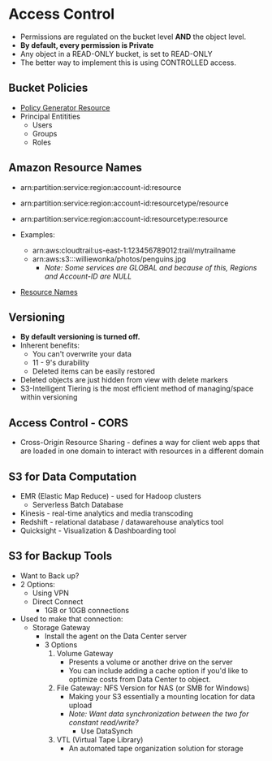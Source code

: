 # Access Control

* Permissions are regulated on the bucket level __AND__ the object level.
* __By default, every permission is Private__
* Any object in a READ-ONLY bucket, is set to READ-ONLY
* The better way to implement this is using CONTROLLED access.

## Bucket Policies
* [Policy Generator Resource](https://awspolicygen.s3.amazonaws.com/policygen.html)
* Principal Entitities
    * Users
    * Groups
    * Roles

## Amazon Resource Names
* arn:partition:service:region:account-id:resource
* arn:partition:service:region:account-id:resourcetype/resource
* arn:partition:service:region:account-id:resourcetype:resource

* Examples:
    * arn:aws:cloudtrail:us-east-1:123456789012:trail/mytrailname
    * arn:aws:s3:::williewonka/photos/penguins.jpg
        * *Note: Some services are GLOBAL and because of this, Regions and Account-ID are NULL*

* [Resource Names](http://docs.aws.amazon.com/general/latest/gr/aws-arns-and-namespaces.html)

## Versioning
* __By default versioning is turned off.__
* Inherent benefits:
    * You can't overwrite your data
    * 11 - 9's durability
    * Deleted items can be easily restored
* Deleted objects are just hidden from view with delete markers
* S3-Intelligent Tiering is the most efficient method of managing/space within versioning

## Access Control - CORS
* Cross-Origin Resource Sharing - defines a way for client web apps that are loaded in one domain to interact with resources in a different domain

## S3 for Data Computation 
* EMR (Elastic Map Reduce) - used for Hadoop clusters
    * Serverless Batch Database
* Kinesis - real-time analytics and media transcoding
* Redshift - relational database / datawarehouse analytics tool
* Quicksight - Visualization & Dashboarding tool

## S3 for Backup Tools
* Want to Back up?
* 2 Options:
    * Using VPN
    * Direct Connect
        * 1GB or 10GB connections
* Used to make that connection:
    * Storage Gateway
        * Install the agent on the Data Center server
        * 3 Options
            1. Volume Gateway
                * Presents a volume or another drive on the server
                * You can include adding a cache option if you'd like to optimize costs from Data Center to object.
            2. File Gateway: NFS Version for NAS (or SMB for Windows)
                * Making your S3 essentially a mounting location for data upload
                * *Note: Want data synchronization between the two for constant read/write?*
                    * Use DataSynch
            3. VTL (Virtual Tape Library)
                * An automated tape organization solution for storage
    